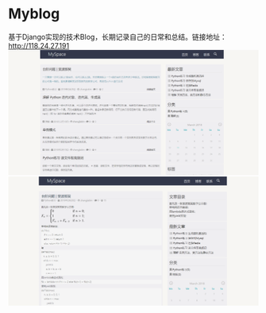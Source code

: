 # Myblog
基于Django实现的技术Blog，长期记录自己的日常和总结。链接地址：http://118.24.27.191<br>
![Image text](https://raw.githubusercontent.com/zhangjiabin1010/Image/master/blog1.png)
![Image text](https://raw.githubusercontent.com/zhangjiabin1010/Image/master/blog2.png)
